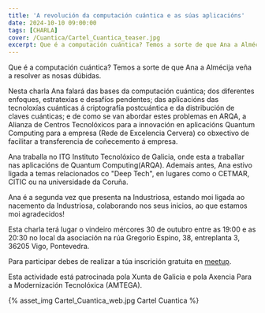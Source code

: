 ```yaml
---
title: 'A revolución da computación cuántica e as súas aplicacións'
date: 2024-10-10 09:00:00
tags: [CHARLA]
cover: /Cuantica/Cartel_Cuantica_teaser.jpg
excerpt: Que é a computación cuántica? Temos a sorte de que Ana a Almécija veña a resolver as nosas dúbidas.
---
```


Que é a computación cuántica? Temos a sorte de que Ana a Almécija veña a resolver as nosas dúbidas.

Nesta charla Ana falará das bases da computación cuántica; dos diferentes enfoques, estratexias e desafíos pendentes; das aplicacións das tecnoloxías cuánticas á criptografía postcuántica e da distribución de claves cuánticas; e de como se van abordar estes problemas en ARQA, a Alianza de Centros Tecnolóxicos para a innovación en aplicacións Quantum Computing para a empresa (Rede de Excelencia Cervera) co obxectivo de facilitar a transferencia de coñecemento á empresa.

Ana traballa no ITG Instituto Tecnolóxico de Galicia, onde esta a traballar nas aplicacións de Quantum Computing(ARQA). Ademais antes, Ana estivo ligada a temas relacionados co "Deep Tech", en lugares como o CETMAR, CITIC ou na universidade da Coruña.

Ana é a segunda vez que presenta na Industriosa, estando moi ligada ao nacemento da Industriosa, colaborando nos seus inicios, ao que estamos moi agradecidos!

Esta charla terá lugar o vindeiro mércores 30 de outubro entre as 19:00 e as 20:30 no local da asociación na rúa Gregorio Espino, 38, entreplanta 3, 36205 Vigo, Pontevedra.

Para participar debes de realizar a túa inscrición gratuita en [meetup](https://www.meetup.com/aindustriosa/events/303708479/).

Esta actividade está patrocinada pola Xunta de Galicia e pola Axencia Para a Modernización Tecnolóxica (AMTEGA).

{% asset_img Cartel_Cuantica_web.jpg Cartel Cuantica %}

